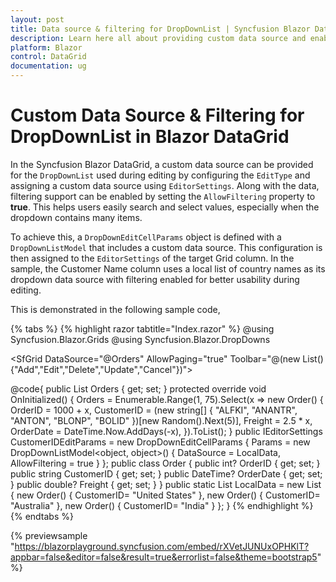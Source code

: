 ```yaml
---
layout: post
title: Data source & filtering for DropDownList | Syncfusion Blazor DataGrid 
description: Learn here all about providing custom data source and enabling filtering for DropDownList in Syncfusion Blazor DataGrid component and more.
platform: Blazor
control: DataGrid
documentation: ug
---
```


# Custom Data Source & Filtering for DropDownList in Blazor DataGrid

In the Syncfusion Blazor DataGrid, a custom data source can be provided for the `DropDownList` used during editing by configuring the `EditType` and assigning a custom data source using `EditorSettings`. Along with the data, filtering support can be enabled by setting the `AllowFiltering` property to **true**. This helps users easily search and select values, especially when the dropdown contains many items.

To achieve this, a `DropDownEditCellParams` object is defined with a `DropDownListModel` that includes a custom data source. This configuration is then assigned to the `EditorSettings` of the target Grid column. In the sample, the Customer Name column uses a local list of country names as its dropdown data source with filtering enabled for better usability during editing.

This is demonstrated in the following sample code,

{% tabs %}
{% highlight razor tabtitle="Index.razor" %}
@using Syncfusion.Blazor.Grids
@using Syncfusion.Blazor.DropDowns

<SfGrid DataSource="@Orders" AllowPaging="true" Toolbar="@(new List<string>(){"Add","Edit","Delete","Update","Cancel"})">
    <GridEditSettings AllowAdding="true" AllowEditing="true" AllowDeleting="true"></GridEditSettings>
    <GridColumns>
        <GridColumn Field=@nameof(Order.OrderID) HeaderText="Order ID" IsPrimaryKey="true" TextAlign="TextAlign.Right" Width="120"></GridColumn>
        <GridColumn Field=@nameof(Order.CustomerID) HeaderText="Customer Name" EditType="EditType.DropDownEdit" EditorSettings="@CustomerIDEditParams" Width="120"></GridColumn>
        <GridColumn Field=@nameof(Order.OrderDate) HeaderText=" Order Date" Format="d" Type=ColumnType.Date Width="120"></GridColumn>
        <GridColumn Field=@nameof(Order.Freight) HeaderText="Freight" Format="C2" TextAlign="TextAlign.Right" Width="120"></GridColumn>
    </GridColumns>
</SfGrid>

@code{
    public List<Order> Orders { get; set; }
    protected override void OnInitialized()
    {
        Orders = Enumerable.Range(1, 75).Select(x => new Order()
        {
            OrderID = 1000 + x,
            CustomerID = (new string[] { "ALFKI", "ANANTR", "ANTON", "BLONP", "BOLID" })[new Random().Next(5)],
            Freight = 2.5 * x,
            OrderDate = DateTime.Now.AddDays(-x),
        }).ToList();
    }
    public IEditorSettings CustomerIDEditParams = new DropDownEditCellParams
    {
        Params = new DropDownListModel<object, object>() { DataSource = LocalData, AllowFiltering = true }
    };
    public class Order
    {
        public int? OrderID { get; set; }
        public string CustomerID { get; set; }
        public DateTime? OrderDate { get; set; }
        public double? Freight { get; set; }
    }
    public static List<Order> LocalData = new List<Order> {
        new Order() { CustomerID= "United States" },
        new Order() { CustomerID= "Australia" },
        new Order() { CustomerID= "India" }
    };
}
{% endhighlight %}
{% endtabs %}

{% previewsample "https://blazorplayground.syncfusion.com/embed/rXVetJUNUxOPHKlT?appbar=false&editor=false&result=true&errorlist=false&theme=bootstrap5" %}